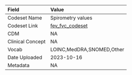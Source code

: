 |Field            |Value                     |
|:----------------|:-------------------------|
|Codeset Name     |Spirometry values         |
|Codeset Link     |[fev_fvc_codeset](https://github.com/PEDSnet/Variable-Dictionary/blob/main/phys_meas/fev_fvc_codeset.csv)|
|CDM              |NA                        |
|Clinical Concept |NA                        |
|Vocab            |LOINC,MedDRA,SNOMED,Other |
|Date Uploaded    |2023-10-16                |
|Metadata         |NA                        |
